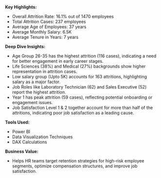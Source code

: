 **Key Highlights:**

- Overall Attrition Rate: 16.1% out of 1470 employees
- Total Attrition Cases: 237 employees
- Average Age of Employees: 37 years
- Average Monthly Salary: 6.5K
- Average Tenure in Years: 7 years

**Deep Dive Insights:**

- Age Group 26-35 has the highest attrition (116 cases), indicating a need for better engagement in early career stages.
- Life Sciences (38%) and Medical (27%) backgrounds show higher representation in attrition cases.
- Low salary group (Upto 5K) accounts for 163 attritions, highlighting salary as a major factor.
- Job Roles like Laboratory Technician (62) and Sales Executive (52) report the highest attrition.
- Year 1 has peak attrition (59 cases), reflecting potential onboarding or engagement issues.
- Job Satisfaction Level 1 & 2 together account for more than half of the attritions, indicating poor job satisfaction as a leading cause.

**Tools Used:**

- Power BI
- Data Visualization Techniques
- DAX Calculations

**Business Value:**
- Helps HR teams target retention strategies for high-risk employee segments, optimize compensation structures, and improve job satisfaction.
